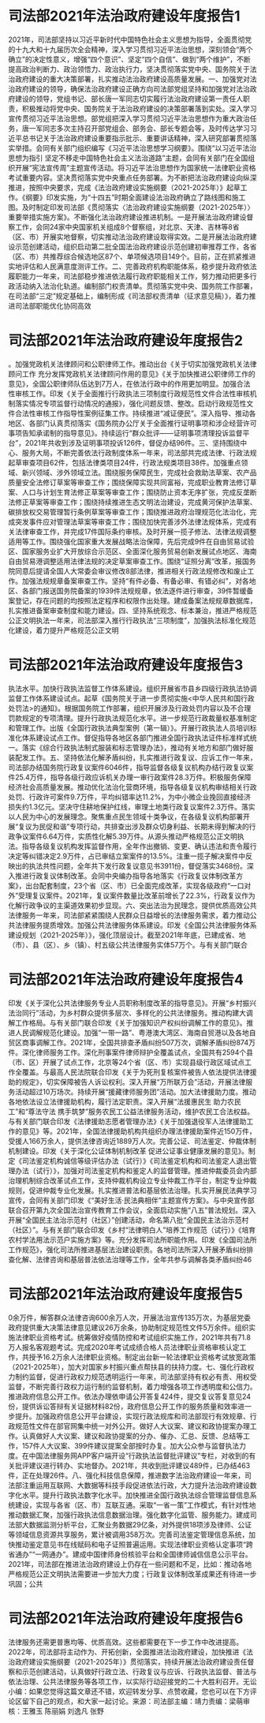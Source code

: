 # 司法部2021年法治政府建设年度报告1

2021年，司法部坚持以习近平新时代中国特色社会主义思想为指导，全面贯彻党的十九大和十九届历次全会精神，深入学习贯彻习近平法治思想，深刻领会“两个确立”的决定性意义，增强“四个意识”、坚定“四个自信”、做到“两个维护”，不断提高政治判断力、政治领悟力、政治执行力，坚决贯彻落实党中央、国务院关于法治政府建设的重大决策部署，扎实推动法治政府建设高质量发展。一、加强党对法治政府建设的领导，确保法治政府建设正确方向司法部党组坚持和加强党对法治政府建设的领导，党组书记、部长唐一军同志切实履行法治政府建设第一责任人职责，积极推动将党中央、国务院关于法治政府建设的决策部署落到实处。深入学习宣传贯彻习近平法治思想。部党组把深入学习贯彻习近平法治思想作为重大政治任务，唐一军同志多次主持召开部党组会、部务会、部长专题会等，及时传达学习习近平总书记关于法治政府建设重要指示批示、重要讲话精神，深入研究部署贯彻落实举措。会同有关部门组织编写《习近平法治思想学习纲要》。围绕“以习近平法治思想为指引 坚定不移走中国特色社会主义法治道路”主题，会同有关部门在全国组织开展“宪法宣传周”主题宣传活动。将习近平法治思想作为国家统一法律职业资格考试重要内容。坚决贯彻落实党中央重点任务部署。为不断把法治政府建设向纵深推进，按照中央要求，完成《法治政府建设实施纲要（2021-2025年）》起草工作。《纲要》印发实施，为“十四五”时期全面建设法治政府确立了路线图和施工图。及时制定印发司法部《贯彻落实〈法治政府建设实施纲要（2021-2025年）〉重要举措实施方案》。不断强化法治政府建设推进机制。一是开展法治政府建设督察工作，会同24家中央国家机关组成8个督察组，对北京、天津、吉林等8省（区、市）开展实地督察，切实推动法治政府建设取得实效。二是开展法治政府建设示范创建活动，组织启动第二批全国法治政府建设示范创建初审推荐工作，各省（区、市）共推荐综合候选地区87个、单项候选项目149个。目前，正在抓紧推进实地评估和人民满意度测评工作。二、完善政府机构职能体系，稳步提升政府依法履职能力一年来，司法部稳步推进依法履行政府职能相关工作，努力推动把更多行政活动纳入法治化轨道。编制部门权责清单。贯彻落实党中央、国务院工作部署，在司法部“三定”规定基础上，编制形成《司法部权责清单（征求意见稿）》，着力推进司法部职能优化协同高效

# 司法部2021年法治政府建设年度报告2

。加强党政机关法律顾问和公职律师工作。推动出台《关于切实加强党政机关法律顾问工作 充分发挥党政机关法律顾问作用的意见》《关于加快推进公职律师工作的意见》，全国公职律师队伍达到7万人，在依法行政中的作用更加明显。加强合法性审核工作。印发《关于全面推行行政执法三项制度行政规范性文件合法性审核机制落实情况专项监督行动情况的通报》，强化问题反馈、整改。启动行政规范性文件合法性审核工作指导性案例征集工作。持续推进“减证便民”。深入指导、推动各地区、各部门认真贯彻落实《国务院办公厅关于全面推行证明事项和涉企经营许可事项告知承诺制的指导意见》。持续运行“群众批评——证明事项清理投诉监督平台”，2021年共收到涉及证明事项投诉126件，督促办结96件。三、坚持围绕中心、服务大局，不断完善依法行政制度体系一年来，司法部共完成法律、行政法规起草审查项目62件，包括法律类项目24件，行政法规类项目38件。加强重点领域、新兴领域、涉外领域立法。围绕服务保障民生，完成社会救助法草案、农产品质量安全法修订草案等审查工作；围绕保障实现共同富裕，完成职业教育法修订草案、人口与计划生育法修正草案等审查工作；围绕防止资本无序扩张，完成反垄断法修正草案等审查工作；围绕持续推进生态文明法治建设，完成黄河保护法草案、碳排放权交易管理暂行条例草案等审查工作；围绕推进政府治理规范化法治化，完成突发事件应对管理法草案等审查工作；围绕加快完善涉外法律法规体系，完成有关法律审查工作，并完成17件国际条约审核。及时开展一揽子修法、法律法规调整适用等工作。围绕强化国家重大发展战略法治保障，先后完成9件在自由贸易试验区、国家服务业扩大开放综合示范区、全面深化服务贸易创新发展试点地区、海南自由贸易港调整适用法律法规的决定草案审查工作。围绕“证照分离”改革，报国务院同意后提请全国人大常委会审议修改8部法律，推进相关行政法规修改和废止工作。加强法规规章备案审查工作。坚持“有件必备、有备必审、有错必纠”，对各地区、各部门报送国务院备案的1939件法规规章，依法逐件进行审查，39件暂缓备案登记，存在问题的均按照法定程序和权限作出处理。建成备案法规规章数据库，扎实推进备案审查制度和能力建设。四、坚持系统观念、标本兼治，推进严格规范公正文明执法一年来，司法部深入推行行政执法“三项制度”，加强执法标准化规范化建设，着力提升严格规范公正文明

# 司法部2021年法治政府建设年度报告3

执法水平。加快行政执法监督工作体系建设。组织开展省市县乡四级行政执法协调监督工作体系建设试点。起草《国务院关于进一步贯彻实施<中华人民共和国行政处罚法>的通知》。根据国务院工作部署，组织开展涉及行政处罚内容以及不合理罚款规定的专项清理。提升行政执法规范化水平。进一步规范行政裁量权基准制定和管理工作。出版《全国行政执法典型案例（第一辑）》。开展行政执法人员培训标准化体系建设试点工作。督促指导各地区各部门推进全国行政执法证件标准样式统一。落实《综合行政执法制式服装和标志管理办法》，推动有关地方和部门做好服装配发工作。五、坚持依法化解矛盾纠纷，扎实推进行政复议、应诉工作一年来，司法部办结国务院行政复议案件6046件，指导监督各级复议机构办结行政复议案件25.4万件，指导各级行政应诉机关办理一审行政案件28.3万件。积极服务保障经济社会高质量发展。推动优化法治化营商环境，指导各级复议机构审结相关行政处罚、行政许可案件9.7万件，平均纠错率达11.2%，为中小微企业挽回直接经济损失约1.3亿元。坚决守住耕地保护红线，审理土地类行政复议案件2.3万件。落实以人民为中心的发展理念。聚焦重点民生领域十类争议，在各级复议机构部署开展“复议为民促和谐”专项行动，共排查出涉及群众切身利益、长期未得到解决的行政争议案件6.64万件，实质性化解5.39万件。从源头推动严格规范公正文明执法。指导各级复议机构发挥监督作用，全年作出撤销、变更、确认违法和责令履行决定等纠错决定2.9万件，占已审结立案案件的13.5%。注重一揽子解决案件中反映出的执法共性问题，全年共下发行政复议意见书3911份，督促落实3468份。深入推进行政复议体制改革。会同中央编办指导各地落实《行政复议体制改革方案》，出台配套制度，23个省（区、市）已全面完成改革，实现各级政府“一口对外”受理复议案件。2021年，复议案件数量比改革前增长了22.3%，行政复议作为化解行政争议的主渠道效果初步显现。六、突出法治为民理念，提供优质高效公共法律服务一年来，司法部紧紧围绕人民群众日益增长的法律服务需求，着力推动公共法律服务提质增效。加强公共法律服务体系建设。印发《全国公共法律服务体系建设规划（2021-2025年）》，强化顶层设计。截至2021年年底，已建成省、地（市）、县（区）、乡（镇）、村五级公共法律服务实体57万个。与有关部门联合

# 司法部2021年法治政府建设年度报告4

印发《关于深化公共法律服务专业人员职称制度改革的指导意见》。开展“乡村振兴 法治同行”活动，为乡村群众提供多层次、多样化的公共法律服务。推动构建大调解工作格局。与有关部门联合印发《关于加强知识产权纠纷调解工作的意见》。推进人民调解规范化建设。加强“一带一路”、粤港澳大湾区、海南自贸港以及各地自贸区商事调解工作。2021年，全国共排查矛盾纠纷507万次，调解矛盾纠纷874万件。深化律师服务工作。深化刑事案件律师辩护全覆盖试点，全国共有2594个县（市、区）开展了试点工作，北京等24个省（区、市）实现县级行政区域试点工作全覆盖。与最高人民法院联合印发《关于为死刑复核案件被告人依法提供法律援助的规定》，切实保障被告人诉讼权利。深入开展“万所联万会”活动，开展法律服务活动超过10万场次。持续开展“援藏律师服务团”活动。加大法律援助力度。推动各地依法设立法律援助机构，履行法定职责。深入开展“法援惠民生 助力农民工”和“尊法守法 携手筑梦”服务农民工公益法律服务活动，维护农民工合法权益。与有关部门联合印发《法律援助志愿者管理办法》《关于加强退役军人法律援助工作的意见》等。2021年，全国法律援助机构共组织办理法律援助案件近150万件，受援人166万余人，提供法律咨询近1889万人次。完善公证、司法鉴定、仲裁体制机制建设。印发《关于深化公证体制机制改革 促进公证事业健康发展的意见》。制定《司法鉴定机构诚信等级评估办法（试行）》《司法鉴定机构和司法鉴定人退出管理办法（试行）》，加强对司法鉴定机构和鉴定人的监督管理。推进仲裁委员会内部治理机制综合改革试点工作，支持仲裁机构设立专业仲裁工作平台，制定专业仲裁规则，促进仲裁专业化发展。扎实推进普法和基层依法治理。扎实开展民法典学习宣传，会同有关部门印发《“美好生活·民法典相伴”主题宣传方案》。与中央宣传部联合召开第九次全国法治宣传教育工作会议，全面启动实施“八五”普法规划。深入开展“全国民主法治示范村（社区）”创建活动，命名第八批“全国民主法治示范村（社区）”。与有关部门联合印发《乡村“法律明白人”培养工作规范（试行）》《培育农村学法用法示范户实施方案》等。充分发挥司法所职能作用。印发《全国司法所工作规范》，强化司法所推进基层法治建设职责。各地司法所深入开展矛盾纠纷排查化解、法律咨询和基层普法依法治理等工作，全年共参与调解各类矛盾纠纷46

# 司法部2021年法治政府建设年度报告5

0余万件，解答群众法律咨询600余万人次，开展法治宣传135万次，为基层党委政府提供重大决策法律意见建议26万余条，协助制定规范性文件5万余件。组织实施法律职业资格考试。统筹做好疫情防控和考试组织实施工作，2021年共有71.8万人报名客观题考试。完成2020年考试成绩合格人员法律职业资格审核认定工作，共授予16.2万余人法律职业资格。制定出台新一轮法律职业资格考试放宽政策（2021-2025年），加大对国家乡村振兴重点帮扶县的扶持力度。七、强化行政权力制约监督，促进行政权力规范透明运行一年来，司法部坚持有权必有责、用权受监督，不断完善行政权力运行制约监督机制，着力增强各项工作透明度和公信力。推进政府信息公开工作。依法办理依申请公开答复424件，提交复议答复意见24份，提供诉讼答辩有关证据材料82份，政府信息公开工作的服务质量和效率进一步提升。加强政府信息公开平台建设，实现行政法规库和司法部现行有效规章、行政规范性文件在部官网集中统一对外公开。做好人大议案、建议和政协提案办理工作。认真做好人大议案、建议和政协提案的分办、催办、汇总、反馈、总结等工作，157件人大议案、399件建议提案全部按时办复。加大公众参与监督执法力度。在中国法律服务网APP客户端开设“行政执法监督批评建议”专栏，对收到的有关批评建议进行转办、实地督办。2021年，共收到批评建议489件，已办结463件，正在处理26件。八、强化科技信息保障，推进数字法治政府建设一年来，司法部注重运用互联网、大数据等科技手段促进依法行政，大力提升法治政府建设数字化水平。提升行政执法数字化水平。加快推进全国行政执法综合管理监督信息系统建设，实现与各省（区、市）互联互通。采取“一省一策”工作模式，有针对性地推动数据汇聚，加强行政执法信息数据治理。强化数字化监管、服务能力。建成司法部大数据监测分析平台，汇聚业务数据29亿条，对外提供18项涉及律师、公证等领域信息资源共享服务，累计被调用358万次。完善司法鉴定管理信息系统，加快推动鉴定意见书在线赋码和电子证照普遍运用。实现法律职业资格认定事项“跨省通办”“一网通办”。建成中国律师身份核验平台和全国律师诚信信息公示平台。2021年，司法部在推进法治政府建设上仍存在一些问题和不足，比如：推动各地严格规范公正文明执法需要进一步加大力度；行政复议体制改革成果还有待进一步巩固；公共

# 司法部2021年法治政府建设年度报告6

法律服务还需更普惠均等、优质高效。这些都需要在下一步工作中改进提高。2022年，司法部将主动作为、开拓创新，全面推进法治政府建设，加快推进《法治政府建设实施纲要（2021-2025年）》贯彻落实，持续开展法治政府建设责任督察和示范创建活动，认真做好行政立法、行政复议与应诉、行政执法监督、普法与依法治理、公共法律服务等各项工作，以实际行动迎接党的二十大胜利召开。无讼小编：如果您觉得这篇文章还不错，欢迎转发分享、点赞收藏，您也可以在下方评论区留下自己的观点，和大家一起讨论。来源：司法部主编：靖力责编：梁萌审核：王雅玉 陈丽娟 刘逸凡 张野

